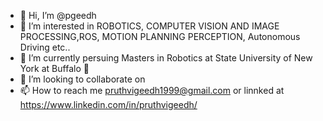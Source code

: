 - 👋 Hi, I’m @pgeedh
- 👀 I’m interested in ROBOTICS, COMPUTER VISION AND IMAGE PROCESSING,ROS, MOTION PLANNING PERCEPTION, Autonomous Driving etc.. 
- 🌱 I’m currently persuing Masters in Robotics at State University of New York at Buffalo 📍
- 💞️ I’m looking to collaborate on 
- 📫 How to reach me pruthvigeedh1999@gmail.com or linnked at https://www.linkedin.com/in/pruthvigeedh/

<!---
pgeedh/pgeedh is a ✨ special ✨ repository because its `README.md` (this file) appears on your GitHub profile.
You can click the Preview link to take a look at your changes.
--->
